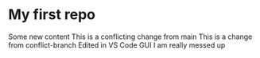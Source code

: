 # My first repo
Some new content
This is a conflicting change from main
This is a change from conflict-branch
Edited in VS Code GUI
I am really messed up